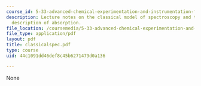 ```yaml
---
course_id: 5-33-advanced-chemical-experimentation-and-instrumentation-fall-2007
description: Lecture notes on the classical model of spectroscopy and the classical
  description of absorption.
file_location: /coursemedia/5-33-advanced-chemical-experimentation-and-instrumentation-fall-2007/44c1091dd46def8c45b6271479d0a136_classicalspec.pdf
file_type: application/pdf
layout: pdf
title: classicalspec.pdf
type: course
uid: 44c1091dd46def8c45b6271479d0a136

---
```

None